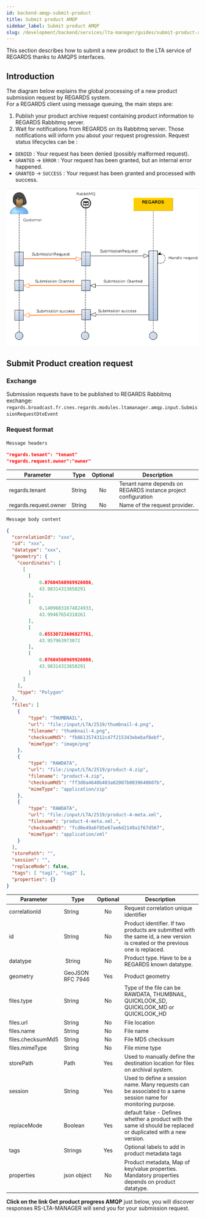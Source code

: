 ```yaml
---
id: backend-amqp-submit-product
title: Submit product AMQP
sidebar_label: Submit product AMQP
slug: /development/backend/services/lta-manager/guides/submit-product-amqp
---
```



This section describes how to submit a new product to the LTA service of REGARDS thanks to AMQPS interfaces.

## Introduction

The diagram below explains the global processing of a new product submission request by REGARDS system.  
For a REGARDS client using message queuing, the main steps are:
1. Publish your product archive request containing product information to REGARDS Rabbitmq server.
1. Wait for notifications from REGARDS on its Rabbitmq server. Those notifications will inform you about your request progression. Request status lifecycles can be :
 - `DENIED` : Your request has been denied (possibly malformed request).
 - `GRANTED` -> `ERROR` : Your request has been granted, but an internal error happened.
 - `GRANTED` -> `SUCCESS` : Your request has been granted and processed with success.

![sequence](./archive-request-nominal.png)

## Submit Product creation request

### Exchange

Submission requests have to be published to REGARDS Rabbitmq exchange:  
`regards.broadcast.fr.cnes.regards.modules.ltamanager.amqp.input.SubmissionRequestDtoEvent`

### Request format

`Message headers`

```json
"regards.tenant": "tenant"
"regards.request.owner":"owner"
```
| Parameter | Type | Optional | Description |
| --------- | ---- | :--------: | ----------- |
| regards.tenant | String | No | Tenant name depends on REGARDS instance project configuration |
| regards.request.owner | String | No | Name of the request provider. |

`Message body content`
```json
{
  "correlationId": "xxx",
  "id": "xxx",
  "datatype": "xxx",
  "geometry": {
    "coordinates": [
      [
        [
            0.07604560969926086,
            43.98314313658291
        ],
        [
            0.14096031674824933,
            43.99467654310261
        ],
        [
            0.05530723606827761,
            43.957963973072
        ],
        [
            0.07604560969926086,
            43.98314313658291
        ]
      ]
    ],
    "type": "Polygon"
  },
  "files": [
    {
        "type": "THUMBNAIL",
        "url": "file:/input/LTA/2519/thumbnail-4.png",
        "filename": "thumbnail-4.png",
        "checksumMd5": "fb8613574312c47f215343ebebaf8ebf",
        "mimeType": "image/png"
    },
    {
        "type": "RAWDATA",
        "url": "file:/input/LTA/2519/product-4.zip",
        "filename": "product-4.zip",
        "checksumMd5": "ff3d0a4640b403a02007b0039640607b",
        "mimeType": "application/zip"
    },
    {
        "type": "RAWDATA",
        "url": "file:/input/LTA/2519/product-4-meta.xml",
        "filename": "product-4-meta.xml.",
        "checksumMd5": "fcd0e49a6f85e67ae6d2149a1f67d567",
        "mimeType": "application/xml"
    }
  ],
  "storePath": "",
  "session": "",
  "replaceMode": false,
  "tags": [ "tag1", "tag2" ],
  "properties": {}
}
```

| Parameter | Type | Optional | Description |
| --------- | ---- | :--------: | ----------- |
| correlationId | String | No | Request correlation unique identifier |
| id | String | No | Product identifier. If two products are submitted with the same id, a new version is created or the previous one is replaced. |
| datatype |  String | No | Product type. Have to be a REGARDS known datatype. |
| geometry | GeoJSON RFC 7946 | Yes | Product geometry |
| files.type | String | No | Type of the file can be RAWDATA, THUMBNAIL, QUICKLOOK_SD, QUICKLOOK_MD or QUICKLOOK_HD |
| files.url | String | No | File location |
| files.name | String | No | File name|
| files.checksumMd5 | String | No | File MD5 checksum |
| files.mimeType | String | No | File mime type |
| storePath | Path | Yes | Used to manually define the destination location for files on archival system. |
| session | String | Yes | Used to define a session name. Many requests can be associated to a same session name for monitoring purpose. |
| replaceMode | Boolean | Yes | default false - Defines whether a product with the same id should be replaced or duplicated with a new version. |
| tags | Strings | Yes | Optional labels to add in product metadata tags |
| properties | json object | No | Product metadata, Map of key/value properties. Mandatory properties depends on product datatype. |

**Click on the link Get product progress AMQP** just below, you will discover responses RS-LTA-MANAGER will send you for your submission request.
